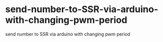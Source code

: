 # send-number-to-SSR-via-arduino-with-changing-pwm-period
send number to SSR via arduino with changing pwm period
